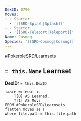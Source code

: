 ```yaml
---
DexID: 0790
Moves:
- - Starter
  - '[[SRD-Splash|Splash]]'
- - Starter
  - '[[SRD-Teleport|Teleport]]'
Name: Cosmog
Species: '[[SRD-Cosmog|Cosmog]]'
---
```


#PokeroleSRD/Learnsets

## `= this.Name` Learnset

**DexID:** `= this.DexID`

```dataview
TABLE WITHOUT ID
    T[0] AS Learned,
    T[1] AS Move
FROM #PokeroleSRD/Learnsets
flatten moves as T
where file.path = this.file.path
```
